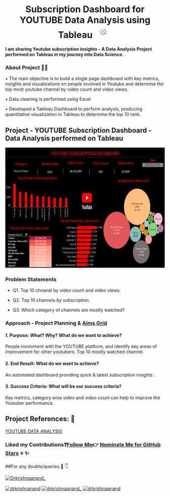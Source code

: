 <h1 align="center">Subscription Dashboard for YOUTUBE Data Analysis using Tableau
<a href="https://public.tableau.com/app/profile/krishna.anand7092" target="_blank" rel="noreferrer">
<img src="https://github.com/anandaiml19/Subscription-Dashboard-for-365-Data-Science-EduTech-Platform-using-Tableau-SQL-and-Excel/blob/main/Images/Tableau.jpg" 
alt="tableau" width="55" height="40"/> </a> </h1>

**I am sharing Youtube subscription insights - A Data Analysis Project performed on Tableau in my journey into Data Science.** 
### About Project 👨‍💻

• The main objective is to build a single page dashboard with key metrics, insights and visualizations on people involved in Youtube and determine the top most youtube channel by video count and video views.

• Data cleaning is performed using Excel

• Developed a Tableau Dashboard to perform analysis, producing quantitative visualization in Tableau to determine the top 10 rank.

## Project - YOUTUBE Subscription Dashboard - Data Analysis performed on Tableau 
<p align="center"><img src="https://github.com/anandaiml19/Subscription-Dashboard-for-YOUTUBE-Data-Analysis/blob/main/Youtube1.PNG"alt="Tableau" width="600" height="380"/> </a> </h1>

### Problem Statements

- Q1. Top 10 chnanel by video count and video views.

- Q2. Top 10 channels by subscription.
  
- Q3. Which category of channels are mostly watched?

### Approach - Project Planning & [Aims Grid](https://www.youtube.com/watch?v=6118I9HViuQ)
  
#### 1. Purpose: What? Why? What do we want to achieve?
People involvment with the YOUTUBE platform, and identify key areas of improvement for other youtubers.
Top 10 mostly watched channel.

#### 2. End Result: What do we want to achieve?
An automated dashboard providing quick & latest subscription insights .

#### 3. Success Criteria: What will be our success criteria?
Key metrics, category wise video and video count can help to improve the Youtuber performance.

## Project References: 🔗
[YOUTUBE DATA ANALYSIS](https://www.kaggle.com/datasets/themrityunjaypathak/most-subscribed-1000-youtube-channels)
 

### Liked my Contributions:question:[Follow Me](https://github.com/anandaiml19):point_right: [Nominate Me for GitHub Stars](https://stars.github.com/nominate/) :star: :sparkles:
##For any doubts/queries 🔗 👇
                                                                                                                            
<p align="left"> <a href="https://twitter.com/drkrishnaanand_/" target="blank"><img src="https://img.shields.io/twitter/follow/Dr.krishnaanand_?logo=twitter&style=for-the-badge" alt="Drkrishnaanand_" /></a> </p>
<a href="https://www.linkedin.com/in/drkrishnaanand" target="blank"><img align="center" src="https://img.shields.io/badge/-drkrishnaanand-blue?style=flat-square&logo=Linkedin&logoColor=white&link=https://in.linkedin.com/in/dr-krishna-anand-v-g-70bba623/" alt="drkrishnanand" height="20" width="100" /></a>
<a href="https://www.instagram.com/kakrishnaanand/" target="blank"><img align="center" src="https://img.shields.io/badge/-@Drkrishnaanand_-D7008A?style=flat-square&labelColor=D7008A&logo=Instagram&logoColor=white&link=https://www.instagram.com/kakrishnaanand/" alt="drkrishnaanand_" height="25" width="100" /></a>
<a href="https://github.com/anandaiml19 /" target="blank"><img align="center" src="https://img.shields.io/github/followers/anandaiml19?label=Follow&style=social&link=https://github.com/anandaiml19 /" alt="drkrishnaanand " height="20" width="90" /></a>
  

